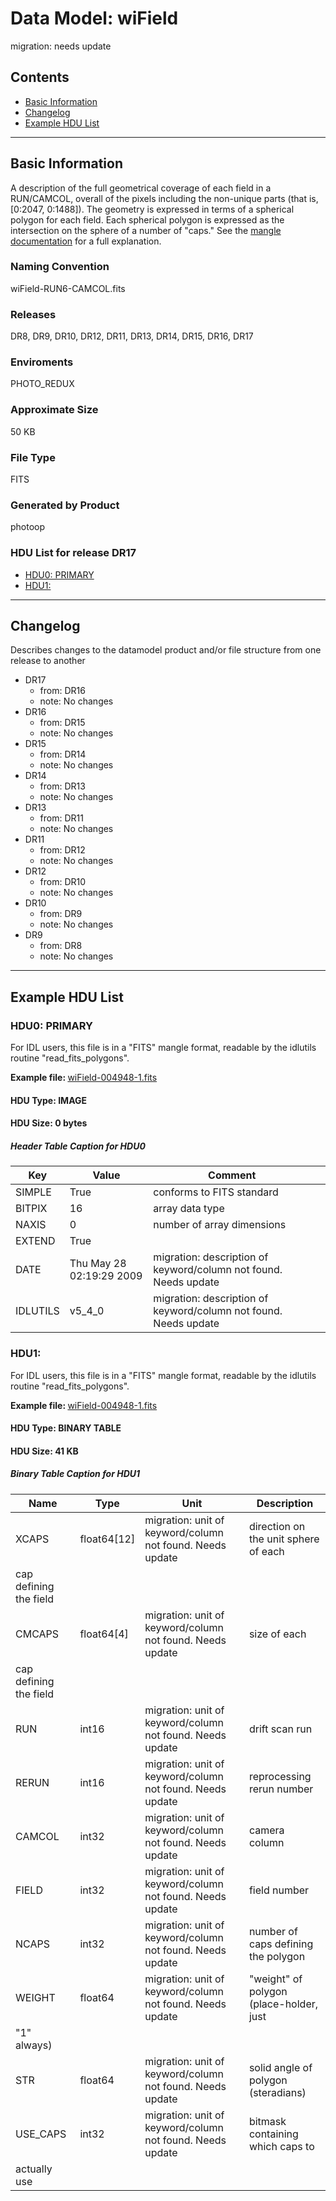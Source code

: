 # Data Model: wiField


migration: needs update


## Contents
- [Basic Information](#basic-information)
- [Changelog](#changelog)
- [Example HDU List](#example-hdu-list)


---

## Basic Information
A description of the full geometrical
coverage of each field in a RUN/CAMCOL, overall of the pixels
including the non-unique parts (that is, [0:2047, 0:1488]).  The
geometry is expressed in terms of a spherical polygon for each
field. Each spherical polygon is expressed as the intersection on the
sphere of a number of "caps." See the <a href="http://space.mit.edu/~molly/mangle"> mangle documentation</a> for a full explanation.

### Naming Convention
wiField-RUN6-CAMCOL.fits

### Releases
DR8, DR9, DR10, DR12, DR11, DR13, DR14, DR15, DR16, DR17

### Enviroments
PHOTO_REDUX

### Approximate Size
50 KB

### File Type
FITS

### Generated by Product
photoop

### HDU List for release DR17
  - [HDU0: PRIMARY](#hdu0-primary)
  - [HDU1: ](#hdu1-)


---

## Changelog
Describes changes to the datamodel product and/or file structure from one release to another
 - DR17
   - from: DR16
   - note: No changes
 - DR16
   - from: DR15
   - note: No changes
 - DR15
   - from: DR14
   - note: No changes
 - DR14
   - from: DR13
   - note: No changes
 - DR13
   - from: DR11
   - note: No changes
 - DR11
   - from: DR12
   - note: No changes
 - DR12
   - from: DR10
   - note: No changes
 - DR10
   - from: DR9
   - note: No changes
 - DR9
   - from: DR8
   - note: No changes

---
## Example HDU List


### HDU0: PRIMARY
For IDL users, this file is in a "FITS" mangle format, readable by
the idlutils routine "read_fits_polygons".

<b>
Example file:
</b>
<a href="/sas/dr9/env/PHOTO_REDUX/301/4948/window/wiField-004948-1.fits">wiField-004948-1.fits</a>

#### HDU Type: IMAGE
#### HDU Size:  0 bytes

##### Header Table Caption for HDU0
Key | Value | Comment | |
| --- | --- | --- | --- |
| SIMPLE | True | conforms to FITS standard |
| BITPIX | 16 | array data type |
| NAXIS | 0 | number of array dimensions |
| EXTEND | True |  |
| DATE | Thu May 28 02:19:29 2009 | migration: description of keyword/column not found. Needs update |
| IDLUTILS | v5_4_0 | migration: description of keyword/column not found. Needs update |



### HDU1: 
For IDL users, this file is in a "FITS" mangle format, readable by
the idlutils routine "read_fits_polygons".

<b>
Example file:
</b>
<a href="/sas/dr9/env/PHOTO_REDUX/301/4948/window/wiField-004948-1.fits">wiField-004948-1.fits</a>

#### HDU Type: BINARY TABLE
#### HDU Size:  41 KB

##### Binary Table Caption for HDU1
Name | Type | Unit | Description |
| --- | --- | --- | --- |
 | XCAPS | float64[12] | migration: unit of keyword/column not found. Needs update | direction on the unit sphere of each
cap defining the field |
 | CMCAPS | float64[4] | migration: unit of keyword/column not found. Needs update | size of each
cap defining the field |
 | RUN | int16 | migration: unit of keyword/column not found. Needs update | drift scan run |
 | RERUN | int16 | migration: unit of keyword/column not found. Needs update | reprocessing rerun number |
 | CAMCOL | int32 | migration: unit of keyword/column not found. Needs update | camera column |
 | FIELD | int32 | migration: unit of keyword/column not found. Needs update | field number |
 | NCAPS | int32 | migration: unit of keyword/column not found. Needs update | number of caps defining the polygon |
 | WEIGHT | float64 | migration: unit of keyword/column not found. Needs update | "weight" of polygon (place-holder, just
"1" always) |
 | STR | float64 | migration: unit of keyword/column not found. Needs update | solid angle of polygon (steradians) |
 | USE_CAPS | int32 | migration: unit of keyword/column not found. Needs update | bitmask containing which caps to
actually use |


